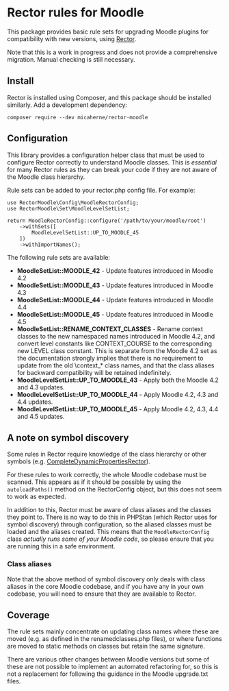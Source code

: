 # Rector rules for Moodle
This package provides basic rule sets for upgrading Moodle plugins for compatibility with new versions, using [Rector](https://getrector.com/).

Note that this is a work in progress and does not provide a comprehensive migration. Manual checking is still necessary.

## Install

Rector is installed using Composer, and this package should be installed similarly. Add a development dependency:

    composer require --dev micaherne/rector-moodle

## Configuration

This library provides a configuration helper class that must be used to configure Rector correctly to understand
Moodle classes. This is *essential* for many Rector rules as they can break your code if they are not aware of
the Moodle class hierarchy.

Rule sets can be added to your rector.php config file. For example:

    use RectorMoodle\Config\MoodleRectorConfig;
    use RectorMoodle\Set\MoodleLevelSetList;
    
    return MoodleRectorConfig::configure('/path/to/your/moodle/root')
        ->withSets([
            MoodleLevelSetList::UP_TO_MOODLE_45
        ])
        ->withImportNames();


The following rule sets are available:

* **MoodleSetList::MOODLE_42** - Update features introduced in Moodle 4.2
* **MoodleSetList::MOODLE_43** - Update features introduced in Moodle 4.3
* **MoodleSetList::MOODLE_44** - Update features introduced in Moodle 4.4
* **MoodleSetList::MOODLE_45** - Update features introduced in Moodle 4.5
* **MoodleSetList::RENAME_CONTEXT_CLASSES** - Rename context classes to the new namespaced names introduced in Moodle 4.2, and convert level constants like CONTEXT_COURSE to the corresponding new LEVEL class constant. This is separate from the Moodle 4.2 set as the documentation strongly implies that there is no requirement to update from the old \context_* class names, and that the class aliases for backward compatibility will be retained indefinitely.
* **MoodleLevelSetList::UP_TO_MOODLE_43** - Apply both the Moodle 4.2 and 4.3 updates.
* **MoodleLevelSetList::UP_TO_MOODLE_44** - Apply Moodle 4.2, 4.3 and 4.4 updates.
* **MoodleLevelSetList::UP_TO_MOODLE_45** - Apply Moodle 4.2, 4.3, 4.4 and 4.5 updates.

## A note on symbol discovery

Some rules in Rector require knowledge of the class hierarchy or other symbols (e.g. [CompleteDynamicPropertiesRector](https://github.com/rectorphp/rector/blob/main/rules/CodeQuality/Rector/Class_/CompleteDynamicPropertiesRector.php)). 

For these rules to work correctly, the whole Moodle codebase must be scanned.
This appears as if it should be possible by using the `autoloadPaths()` method on the RectorConfig object, but this does not seem to work as expected. 

In addition to this, Rector must be aware of class aliases and the classes they point to. There is no way to do this 
in PHPStan (which Rector uses for symbol discovery) through configuration, so the aliased classes must be loaded
and the aliases created. This means that the `MoodleRectorConfig` class *actually runs some of your Moodle code*, 
so please ensure that you are running this in a safe environment.

### Class aliases

Note that the above method of symbol discovery only deals with class aliases in the core Moodle codebase,
and if you have any in your own codebase, you will need to ensure that they are available to Rector.

## Coverage

The rule sets mainly concentrate on updating class names where these are moved (e.g. as defined in the renamedclasses.php files), or where functions are moved to static methods on classes but retain the same signature.

There are various other changes between Moodle versions but some of these are not possible to implement an automated refactoring for, so this is not a replacement for following the guidance in the Moodle upgrade.txt files.
